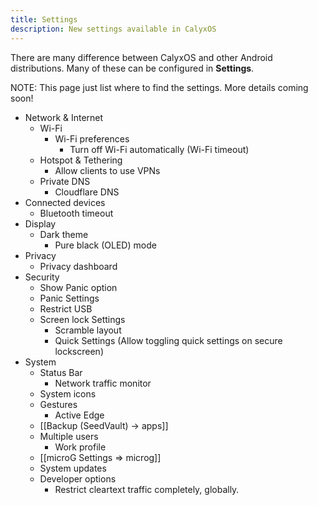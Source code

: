 ```yaml
---
title: Settings
description: New settings available in CalyxOS
---
```


There are many difference between CalyxOS and other Android distributions. Many of these can be configured in **Settings**.

NOTE: This page just list where to find the settings. More details coming soon!

* Network & Internet
  * Wi-Fi
    * Wi-Fi preferences
      * Turn off Wi-Fi automatically (Wi-Fi timeout)
  * Hotspot & Tethering
    * Allow clients to use VPNs
  * Private DNS
    * Cloudflare DNS
* Connected devices
  * Bluetooth timeout
* Display
  * Dark theme
    * Pure black (OLED) mode
* Privacy
  * Privacy dashboard
* Security
  * Show Panic option
  * Panic Settings
  * Restrict USB
  * Screen lock Settings
    * Scramble layout
    * Quick Settings (Allow toggling quick settings on secure lockscreen)
* System
  * Status Bar
    * Network traffic monitor
  * System icons
  * Gestures
    * Active Edge
  * [[Backup (SeedVault) -> apps]]
  * Multiple users
    * Work profile
  * [[microG Settings => microg]]
  * System updates
  * Developer options
    * Restrict cleartext traffic completely, globally.
